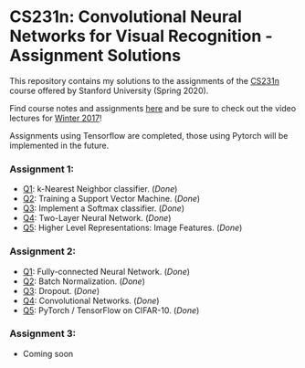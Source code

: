 # CS231n: Convolutional Neural Networks for Visual Recognition - Assignment Solutions


This repository contains my solutions to the assignments of the [CS231n](http://cs231n.stanford.edu/) course offered by Stanford University (Spring 2020).

Find course notes and assignments [here](http://cs231n.github.io) and be sure to check out the video lectures for [Winter 2017](https://www.youtube.com/playlist?list=PL3FW7Lu3i5JvHM8ljYj-zLfQRF3EO8sYv)!

Assignments using Tensorflow are completed, those using Pytorch will be implemented in the future.

### Assignment 1:
- [Q1](https://github.com/akashgupta97/cs231n-spring-2020/blob/master/assignment1/knn.ipynb): k-Nearest Neighbor classifier. (_Done_)
- [Q2](https://github.com/akashgupta97/cs231n-spring-2020/blob/master/assignment1/svm.ipynb): Training a Support Vector Machine. (_Done_)
- [Q3](https://github.com/akashgupta97/cs231n-spring-2020/blob/master/assignment1/softmax.ipynb): Implement a Softmax classifier. (_Done_)
- [Q4](https://github.com/akashgupta97/cs231n-spring-2020/blob/master/assignment1/two_layer_net.ipynb): Two-Layer Neural Network. (_Done_)
- [Q5](https://github.com/akashgupta97/cs231n-spring-2020/blob/master/assignment1/features.ipynb): Higher Level Representations: Image Features. (_Done_)

### Assignment 2:
- [Q1](https://github.com/akashgupta97/cs231n-spring-2020/blob/master/assignment2/FullyConnectedNets.ipynb): Fully-connected Neural Network. (_Done_)
- [Q2](https://github.com/akashgupta97/cs231n-spring-2020/blob/master/assignment2/BatchNormalization.ipynb): Batch Normalization. (_Done_)
- [Q3](https://github.com/akashgupta97/cs231n-spring-2020/blob/master/assignment2/Dropout.ipynb): Dropout. (_Done_)
- [Q4](https://github.com/akashgupta97/cs231n-spring-2020/blob/master/assignment2/ConvolutionalNetworks.ipynb): Convolutional Networks. (_Done_)
- [Q5](https://github.com/akashgupta97/cs231n-spring-2020/blob/master/assignment2/PyTorch.ipynb): PyTorch / TensorFlow on CIFAR-10. (_Done_)

### Assignment 3:
- Coming soon
